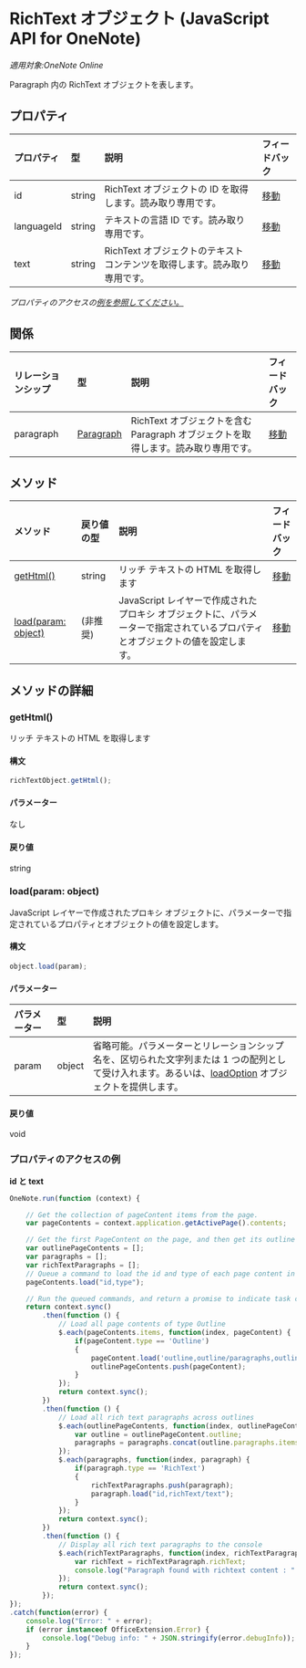 # <a name="richtext-object-javascript-api-for-onenote"></a>RichText オブジェクト (JavaScript API for OneNote)

_適用対象:OneNote Online_  


Paragraph 内の RichText オブジェクトを表します。

## <a name="properties"></a>プロパティ

| プロパティ     | 型   |説明|フィードバック|
|:---------------|:--------|:----------|:-------|
|id|string|RichText オブジェクトの ID を取得します。読み取り専用です。|[移動](https://github.com/OfficeDev/office-js-docs/issues/new?title=OneNote-richText-id)|
|languageId|string|テキストの言語 ID です。読み取り専用です。|[移動](https://github.com/OfficeDev/office-js-docs/issues/new?title=OneNote-richText-languageId)|
|text|string|RichText オブジェクトのテキスト コンテンツを取得します。読み取り専用です。|[移動](https://github.com/OfficeDev/office-js-docs/issues/new?title=OneNote-richText-text)|

_プロパティのアクセスの[例を参照してください。](#property-access-examples)_

## <a name="relationships"></a>関係
| リレーションシップ | 型   |説明| フィードバック|
|:---------------|:--------|:----------|:-------|
|paragraph|[Paragraph](paragraph.md)|RichText オブジェクトを含む Paragraph オブジェクトを取得します。読み取り専用です。|[移動](https://github.com/OfficeDev/office-js-docs/issues/new?title=OneNote-richText-paragraph)|

## <a name="methods"></a>メソッド

| メソッド           | 戻り値の型    |説明| フィードバック|
|:---------------|:--------|:----------|:-------|
|[getHtml()](#gethtml)|string|リッチ テキストの HTML を取得します|[移動](https://github.com/OfficeDev/office-js-docs/issues/new?title=OneNote-richText-getHtml)|
|[load(param: object)](#loadparam-object)|(非推奨)|JavaScript レイヤーで作成されたプロキシ オブジェクトに、パラメーターで指定されているプロパティとオブジェクトの値を設定します。|[移動](https://github.com/OfficeDev/office-js-docs/issues/new?title=OneNote-richText-load)|

## <a name="method-details"></a>メソッドの詳細


### <a name="gethtml"></a>getHtml()
リッチ テキストの HTML を取得します

#### <a name="syntax"></a>構文
```js
richTextObject.getHtml();
```

#### <a name="parameters"></a>パラメーター
なし

#### <a name="returns"></a>戻り値
string

### <a name="loadparam-object"></a>load(param: object)
JavaScript レイヤーで作成されたプロキシ オブジェクトに、パラメーターで指定されているプロパティとオブジェクトの値を設定します。

#### <a name="syntax"></a>構文
```js
object.load(param);
```

#### <a name="parameters"></a>パラメーター
| パラメーター    | 型   |説明|
|:---------------|:--------|:----------|
|param|object|省略可能。パラメーターとリレーションシップ名を、区切られた文字列または 1 つの配列として受け入れます。あるいは、[loadOption](loadoption.md) オブジェクトを提供します。|

#### <a name="returns"></a>戻り値
void
### <a name="property-access-examples"></a>プロパティのアクセスの例

**id と text**
```js
OneNote.run(function (context) {

    // Get the collection of pageContent items from the page.
    var pageContents = context.application.getActivePage().contents;

    // Get the first PageContent on the page, and then get its outline's paragraphs.
    var outlinePageContents = [];
    var paragraphs = [];
    var richTextParagraphs = [];
    // Queue a command to load the id and type of each page content in the outline.
    pageContents.load("id,type");

    // Run the queued commands, and return a promise to indicate task completion.
    return context.sync()
        .then(function () {
            // Load all page contents of type Outline
            $.each(pageContents.items, function(index, pageContent) {
                if(pageContent.type == 'Outline')
                {
                    pageContent.load('outline,outline/paragraphs,outline/paragraphs/type');
                    outlinePageContents.push(pageContent);
                }
            });
            return context.sync();
        })
        .then(function () {
            // Load all rich text paragraphs across outlines
            $.each(outlinePageContents, function(index, outlinePageContent) {
                var outline = outlinePageContent.outline;
                paragraphs = paragraphs.concat(outline.paragraphs.items);
            });
            $.each(paragraphs, function(index, paragraph) {
                if(paragraph.type == 'RichText')
                {
                    richTextParagraphs.push(paragraph);
                    paragraph.load("id,richText/text");
                }
            });
            return context.sync();
        })
        .then(function () {
            // Display all rich text paragraphs to the console
            $.each(richTextParagraphs, function(index, richTextParagraph) {
                var richText = richTextParagraph.richText;
                console.log("Paragraph found with richtext content : " + richText.text + " and richtext id : " + richText.id);
            });
            return context.sync();
        });
});
.catch(function(error) {
    console.log("Error: " + error);
    if (error instanceof OfficeExtension.Error) {
        console.log("Debug info: " + JSON.stringify(error.debugInfo));
    }
}); 
```

